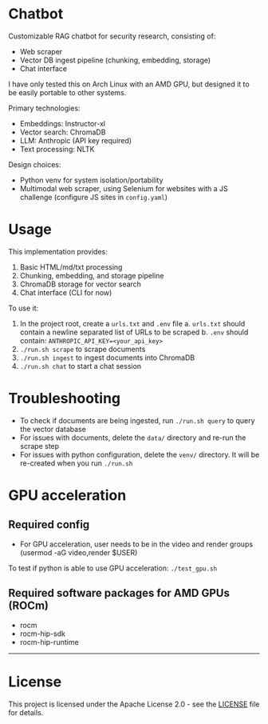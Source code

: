# Chatbot
Customizable RAG chatbot for security research, consisting of: 
- Web scraper
- Vector DB ingest pipeline (chunking, embedding, storage)
- Chat interface

I have only tested this on Arch Linux with an AMD GPU, but designed it to be easily portable to other systems.


Primary technologies:
- Embeddings: Instructor-xl
- Vector search: ChromaDB
- LLM: Anthropic (API key required)
- Text processing: NLTK

Design choices:
- Python venv for system isolation/portability
- Multimodal web scraper, using Selenium for websites with a JS challenge (configure JS sites in `config.yaml`)


# Usage
This implementation provides:
1. Basic HTML/md/txt processing
2. Chunking, embedding, and storage pipeline
3. ChromaDB storage for vector search
4. Chat interface (CLI for now)

To use it:
1. In the project root, create a `urls.txt` and `.env` file
    a. `urls.txt` should contain a newline separated list of URLs to be scraped
    b. `.env` should contain: `ANTHROPIC_API_KEY=<your_api_key>`
2. `./run.sh scrape` to scrape documents
3. `./run.sh ingest` to ingest documents into ChromaDB
4. `./run.sh chat` to start a chat session

# Troubleshooting
- To check if documents are being ingested, run `./run.sh query` to query the vector database
- For issues with documents, delete the `data/` directory and re-run the scrape step
- For issues with python configuration, delete the `venv/` directory. It will be re-created when you run `./run.sh`

# GPU acceleration
## Required config
- For GPU acceleration, user needs to be in the video and render groups (usermod -aG video,render $USER)

To test if python is able to use GPU acceleration:
`./test_gpu.sh`


## Required software packages for AMD GPUs (ROCm)
- rocm
- rocm-hip-sdk 
- rocm-hip-runtime


---

# License
This project is licensed under the Apache License 2.0 - see the [LICENSE](LICENSE) file for details.
